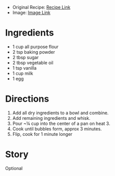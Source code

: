 * Original Recipe: [Recipe Link](https://photos.google.com/share/AF1QipOJE74onaEpmZ7Frb8ECRZy8ZsM2Y4rInvqpsRxMjzu3TZesTQQ5CLolJPADUcQPg/photo/AF1QipNXUFEaFeFGSL2SIBlqB48OKtRCSafTi3OZPrhJ?key=TXRaT2NiWHllSUQxRUFKa0xHMDFrX19IZFkzVER3)
* Image: [Image Link](https://photos.google.com/share/AF1QipOJE74onaEpmZ7Frb8ECRZy8ZsM2Y4rInvqpsRxMjzu3TZesTQQ5CLolJPADUcQPg/photo/AF1QipPeBlEWoOVVttJwo7kvmzc6IH10KQK_LZiIrF0Z?key=TXRaT2NiWHllSUQxRUFKa0xHMDFrX19IZFkzVER3)
# Ingredients
* 1 cup all purpose flour
* 2 tsp baking powder
* 2 tbsp sugar
* 2 tbsp vegetable oil
* 1 tsp vanilla
* 1 cup milk
* 1 egg
# Directions
1. Add all dry ingredients to a bowl and combine.
2. Add remaining ingredients and whisk.
3. Pour ~¼ cup into the center of a pan on heat 3.
4. Cook until bubbles form, approx 3 minutes.
5. Flip, cook for 1 minute longer
# Story
Optional
